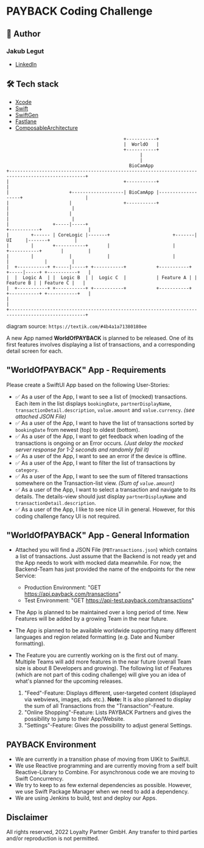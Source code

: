 # PAYBACK Coding Challenge

## 👨 Author
### Jakub Legut
 - [LinkedIn](https://www.linkedin.com/in/jakub-legut/)

## 🛠 Tech stack
- [Xcode](https://developer.apple.com/xcode/)
- [Swift](https://swift.org/)
- [SwiftGen](https://github.com/SwiftGen/SwiftGen)
- [Fastlane](https://github.com/fastlane/fastlane)
- [ComposableArchitecture](https://github.com/pointfreeco/swift-composable-architecture)

```
                                           +-----------+                                            
                                           |  WorldO   |                                            
                                           +-----------+                                            
                                                 |                                                  
                                                 |                                                  
                                             BioCamApp                                              
+--------------------------------------------------------------------------------------------------+
|                                          +-----------+                                           |
|                      +-------------------| BioCamApp |-------------------+                       |
|                      |                   +-----------+                   |                       |
|                      |                                                   |                       |
|                +-----|-----+                                       +-----------+                 |
|        +------ | CoreLogic |-------+                       +-------|    UI     |-------+         |
|        |       +-----------+       |                       |       +-----------+       |         |
|        |             |             |                       |             |             |         |
|  +-----------+ +-----|-----+ +-----------+           +-----------+ +-----|-----+ +-----------+   |
|  |  Logic A  | |  Logic B  | |  Logic C  |           | Feature A | | Feature B | | Feature C |   |
|  +-----------+ +-----------+ +-----------+           +-----------+ +-----------+ +-----------+   |
|                                                                                                  |
+--------------------------------------------------------------------------------------------------+
```
diagram source: `https://textik.com/#4b4a1a71380180ee`

A new App named **WorldOfPAYBACK** is planned to be released. One of its first features involves displaying a list of transactions, and a corresponding detail screen for each.

## "WorldOfPAYBACK" App - Requirements

Please create a SwiftUI App based on the following User-Stories:

* ✅ As a user of the App, I want to see a list of (mocked) transactions. Each item in the list displays `bookingDate`, `partnerDisplayName`, `transactionDetail.description`, `value.amount` and `value.currency`. *(see attached JSON File)*
* ✅ As a user of the App, I want to have the list of transactions sorted by `bookingDate` from newest (top) to oldest (bottom).
* ✅ As a user of the App, I want to get feedback when loading of the transactions is ongoing or an Error occurs. *(Just delay the mocked server response for 1-2 seconds and randomly fail it)*
* ✅ As a user of the App, I want to see an error if the device is offline.
* ✅ As a user of the App, I want to filter the list of transactions by `category`.
* ✅ As a user of the App, I want to see the sum of filtered transactions somewhere on the Transaction-list view. *(Sum of `value.amount`)*
* ✅ As a user of the App, I want to select a transaction and navigate to its details. The details-view should just display `partnerDisplayName` and `transactionDetail.description`.
* ✅ As a user of the App, I like to see nice UI in general. However, for this coding challenge fancy UI is not required.

## "WorldOfPAYBACK" App - General Information

* Attached you will find a JSON File (`PBTransactions.json`) which contains a list of transactions. Just assume that the Backend is not ready yet and the App needs to work with mocked data meanwhile. For now, the Backend-Team has just provided the name of the endpoints for the new Service: 
	* Production Environment: "GET https://api.payback.com/transactions"
	* Test Environment: "GET https://api-test.payback.com/transactions"
* The App is planned to be maintained over a long period of time. New Features will be added by a growing Team in the near future.
* The App is planned to be available worldwide supporting many different languages and region related formatting (e.g. Date and Number formatting).
* The Feature you are currently working on is the first out of many. Multiple Teams will add more features in the near future (overall Team size is about 8 Developers and growing). The following list of Features (which are not part of this coding challenge) will give you an idea of what's planned for the upcoming releases.
 
	1. 	"Feed"-Feature: Displays different, user-targeted content (displayed via webviews, images, ads etc.). **Note:** It is also planned to display the sum of all Transactions from the "Transaction"-Feature.
	2. "Online Shopping"-Feature: Lists PAYBACK Partners and gives the possibility to jump to their App/Website.
	3. "Settings"-Feature: Gives the possibility to adjust general Settings.

## PAYBACK Environment

* We are currently in a transition phase of moving from UIKit to SwiftUI.
* We use Reactive programming and are currently moving from a self built Reactive-Library to Combine. For asynchronous code we are moving to Swift Concurrency.
* We try to keep to as few external dependencies as possible. However, we use Swift Package Manager when we need to add a dependency.
* We are using Jenkins to build, test and deploy our Apps.

## Disclaimer

All rights reserved, 2022 Loyalty Partner GmbH. Any transfer to third parties and/or reproduction is not permitted.
